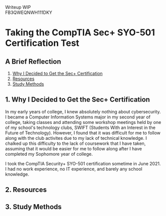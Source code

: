 Writeup WIP  
FB3QWEQNWH111DKY

# Taking the CompTIA Sec+ SYO-501 Certification Test
## A Brief Reflection
1. [Why I Decided to Get the Sec+ Certification](#1)
2. [Resources](#2)
3. [Study Methods](#3)


## 1. Why I Decided to Get the Sec+ Certification <a name="1"></a>
In my early years of college, I knew absolutely nothing about cybersecurity. I became a Computer Information Systems major in my second year of college, taking classes and attending some workshop meetings held by one of my school's technology clubs, SWIFT (Students With an Interest in the Future of Technology). However, I found that it was difficult for me to follow along with the club activites due to my lack of technical knowledge. I chalked up this difficulty to the lack of coursework that I have taken, assuming that it would be easier for me to follow along after I have completed my Sophomore year of college.

I took the CompTIA Security+ SYO-501 certification sometime in June 2021. I had no work experience, no IT experience, and barely any school knowledge. 

## 2. Resources <a name="2"></a>

## 3. Study Methods <a name="3"></a>

